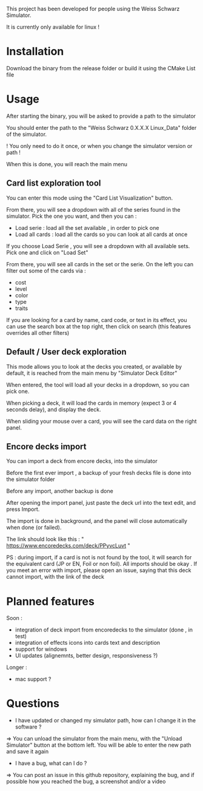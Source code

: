 This project has been developed for people using the Weiss Schwarz Simulator.

It is currently only available for linux !


# Installation 

Download the binary from the release folder or build it using the CMake List file 

# Usage

After starting the binary, you will be asked to provide a path to the simulator 

You should enter the path to the "Weiss Schwarz 0.X.X.X Linux_Data" folder of the simulator. 

! You only need to do it once, or when you change the simulator version or path !

When this is done, you will reach the main menu 

## Card list exploration tool 

You can enter this mode using the "Card List Visualization" button. 

From there, you will see a dropdown with all of the series found in the simulator. Pick the one you want, and then you can :

- Load serie : load all the set available , in order to pick one 
- Load all cards : load all the cards so you can look at all cards at once

If you choose Load Serie , you will see a dropdown with all available sets. 
Pick one and click on "Load Set"

From there, you will see all cards in the set or the serie. On the left you can filter out some of the cards via : 

- cost
- level
- color
- type 
- traits 

If you are looking for a card by name, card code, or text in its effect, you can use the search box at the top right, then click on search
(this features overrides all other filters)

## Default / User deck exploration

This mode allows you to look at the decks you created, or available by default, it is reached from the main menu by "Simulator Deck Editor"

When entered, the tool will load all your decks in a dropdown, so you can pick one.

When picking a deck, it will load the cards in memory (expect 3 or 4 seconds delay), and display the deck.

When sliding your mouse over a card, you will see the card data on the right panel.

## Encore decks import

You can import a deck from encore decks, into the simulator 

Before the first ever import , a backup of your fresh decks file is done into the simulator folder 

Before any import, another backup is done 

After opening the import panel, just paste the deck url into the text edit, and press Import.

The import is done in background, and the panel will close automatically when done (or failed).

The link should look like this : " https://www.encoredecks.com/deck/PPyvcLuvt "

PS : during import, if a card is not is not found by the tool, it will search for the equivalent card (JP or EN, Foil or non foil). All imports should be okay . If you meet an error with import, please open an issue, saying that this deck cannot import, with the link of the deck

# Planned features

Soon : 

 - integration of deck import from encoredecks to the simulator (done , in test)
 - integration of effects icons into cards text and description 
 - support for windows
 - UI updates (alignemnts, better design, responsiveness ?)

Longer : 

 - mac support ?


# Questions

- I have updated or changed my simulator path, how can I change it in the software ? 

=> You can unload the simulator from the main menu, with the "Unload Simulator" button at the bottom left. 
You will be able to enter the new path and save it again

- I have a bug, what can I do ? 

=> You can post an issue in this github repository, explaining the bug, and if possible how you reached the bug, a screenshot and/or a video













